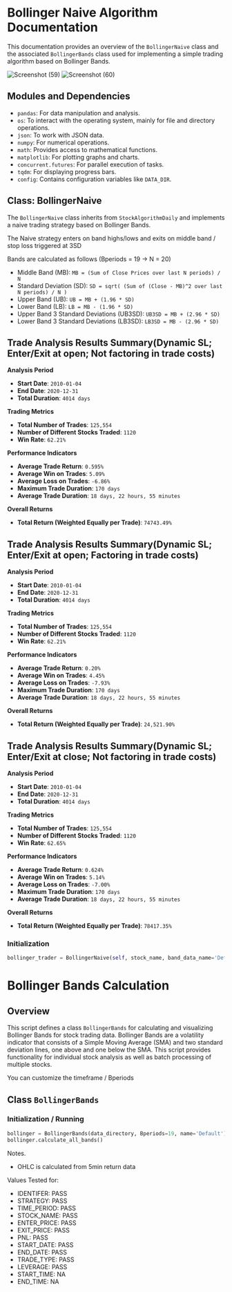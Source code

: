 # Bollinger Naive Algorithm Documentation

This documentation provides an overview of the `BollingerNaive` class and the associated `BollingerBands` class used for implementing a simple trading algorithm based on Bollinger Bands.

![Screenshot (59)](https://github.com/lordyabu/CRSP-Lab/assets/92772420/ff30db69-fe24-4ef5-bfdb-f6987384d991)
![Screenshot (60)](https://github.com/lordyabu/CRSP-Lab/assets/92772420/7a509e6b-034f-4c43-b144-a78ab60c796b)



## Modules and Dependencies

- `pandas`: For data manipulation and analysis.
- `os`: To interact with the operating system, mainly for file and directory operations.
- `json`: To work with JSON data.
- `numpy`: For numerical operations.
- `math`: Provides access to mathematical functions.
- `matplotlib`: For plotting graphs and charts.
- `concurrent.futures`: For parallel execution of tasks.
- `tqdm`: For displaying progress bars.
- `config`: Contains configuration variables like `DATA_DIR`.

## Class: BollingerNaive

The `BollingerNaive` class inherits from `StockAlgorithmDaily` and implements a naive trading strategy based on Bollinger Bands.

The Naive strategy enters on band highs/lows and exits on middle band / stop loss triggered at 3SD

Bands are calculated as follows (Bperiods = 19 -> N = 20)
- Middle Band (MB): `MB = (Sum of Close Prices over last N periods) / N`
- Standard Deviation (SD): `SD = sqrt( (Sum of (Close - MB)^2 over last N periods) / N )`
- Upper Band (UB): `UB = MB + (1.96 * SD)`
- Lower Band (LB): `LB = MB - (1.96 * SD)`
- Upper Band 3 Standard Deviations (UB3SD): `UB3SD = MB + (2.96 * SD)`
- Lower Band 3 Standard Deviations (LB3SD): `LB3SD = MB - (2.96 * SD)`


## Trade Analysis Results Summary(Dynamic SL; Enter/Exit at open; Not factoring in trade costs) 


**Analysis Period**
- **Start Date**: `2010-01-04`
- **End Date**: `2020-12-31`
- **Total Duration**: `4014 days`

**Trading Metrics**
- **Total Number of Trades**: `125,554`
- **Number of Different Stocks Traded**: `1120`
- **Win Rate**: `62.21%`

**Performance Indicators**
- **Average Trade Return**: `0.595%`
- **Average Win on Trades**: `5.09%`
- **Average Loss on Trades**: `-6.86%`
- **Maximum Trade Duration**: `170 days`
- **Average Trade Duration**: `18 days, 22 hours, 55 minutes`

**Overall Returns**
- **Total Return (Weighted Equally per Trade)**: `74743.49%`


## Trade Analysis Results Summary(Dynamic SL; Enter/Exit at open; Factoring in trade costs) 


**Analysis Period**
- **Start Date**: `2010-01-04`
- **End Date**: `2020-12-31`
- **Total Duration**: `4014 days`

**Trading Metrics**
- **Total Number of Trades**: `125,554`
- **Number of Different Stocks Traded**: `1120`
- **Win Rate**: `62.21%`

**Performance Indicators**
- **Average Trade Return**: `0.20%`
- **Average Win on Trades**: `4.45%`
- **Average Loss on Trades**: `-7.93%`
- **Maximum Trade Duration**: `170 days`
- **Average Trade Duration**: `18 days, 22 hours, 55 minutes`

**Overall Returns**
- **Total Return (Weighted Equally per Trade)**: `24,521.90%`

## Trade Analysis Results Summary(Dynamic SL; Enter/Exit at close; Not factoring in trade costs) 

**Analysis Period**
- **Start Date**: `2010-01-04`
- **End Date**: `2020-12-31`
- **Total Duration**: `4014 days`

**Trading Metrics**
- **Total Number of Trades**: `125,554`
- **Number of Different Stocks Traded**: `1120`
- **Win Rate**: `62.65%`

**Performance Indicators**
- **Average Trade Return**: `0.624%`
- **Average Win on Trades**: `5.14%`
- **Average Loss on Trades**: `-7.00%`
- **Maximum Trade Duration**: `170 days`
- **Average Trade Duration**: `18 days, 22 hours, 55 minutes`

**Overall Returns**
- **Total Return (Weighted Equally per Trade)**: `78417.35%`



### Initialization

```python
bollinger_trader = BollingerNaive(self, stock_name, band_data_name='Default', identifier=-1, time_period='Daily', reset_indexes=False, step=0, moving_stop_loss=True)
```



# Bollinger Bands Calculation

## Overview
This script defines a class `BollingerBands` for calculating and visualizing Bollinger Bands for stock trading data. Bollinger Bands are a volatility indicator that consists of a Simple Moving Average (SMA) and two standard deviation lines, one above and one below the SMA. This script provides functionality for individual stock analysis as well as batch processing of multiple stocks.

You can customize the timeframe / Bperiods

## Class `BollingerBands`

### Initialization / Running

```python
bollinger = BollingerBands(data_directory, Bperiods=19, name='Default')
bollinger.calculate_all_bands()
```


Notes.
- OHLC is calculated from 5min return data

Values Tested for:
- IDENTIFER: PASS
- STRATEGY: PASS
- TIME_PERIOD: PASS
- STOCK_NAME: PASS
- ENTER_PRICE: PASS
- EXIT_PRICE: PASS
- PNL: PASS
- START_DATE: PASS
- END_DATE: PASS
- TRADE_TYPE: PASS
- LEVERAGE: PASS
- START_TIME: NA
- END_TIME: NA
    
